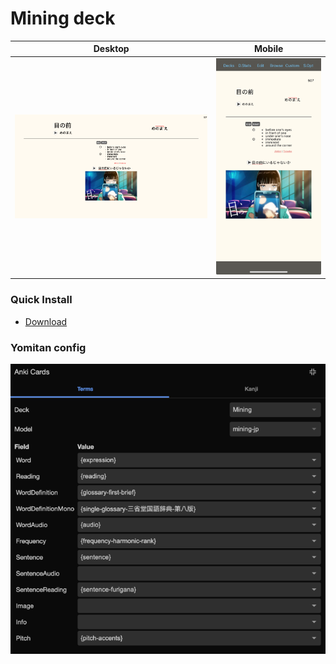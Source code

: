 # Mining deck

Desktop                                                      |  Mobile
:--------------------------------------------------------: |:---------------------------------------------------------:
![](./mining-deck/desktop.webp)  |  ![](./mining-deck/mobile.webp)

### Quick Install

- [Download](https://raw.githubusercontent.com/vigneshwar221B/jp-study/main/mining-deck/mining.apkg)

### Yomitan config

![](./mining-deck/yomi.webp)